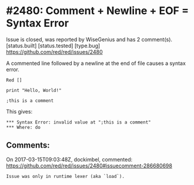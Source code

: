 
#2480: Comment + Newline + EOF = Syntax Error
================================================================================
Issue is closed, was reported by WiseGenius and has 2 comment(s).
[status.built] [status.tested] [type.bug]
<https://github.com/red/red/issues/2480>

A commented line followed by a newline at the end of file causes a syntax error.

```
Red []

print "Hello, World!"

;this is a comment

```

This gives:

```
*** Syntax Error: invalid value at ";this is a comment"
*** Where: do
```


Comments:
--------------------------------------------------------------------------------

On 2017-03-15T09:03:48Z, dockimbel, commented:
<https://github.com/red/red/issues/2480#issuecomment-286680698>

    Issue was only in runtime lexer (aka `load`).

